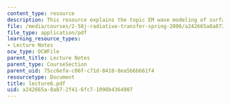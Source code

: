 ```yaml
---
content_type: resource
description: This resource explains the topic EM wave modeling of surfaces.
file: /media/courses/2-58j-radiative-transfer-spring-2006/a242665a8a872f416fc71098b4364907_lecture6.pdf
file_type: application/pdf
learning_resource_types:
- Lecture Notes
ocw_type: OCWFile
parent_title: Lecture Notes
parent_type: CourseSection
parent_uid: 75cc6efa-c06f-c71d-8410-8ea5b6b661f4
resourcetype: Document
title: lecture6.pdf
uid: a242665a-8a87-2f41-6fc7-1098b4364907
---
```

